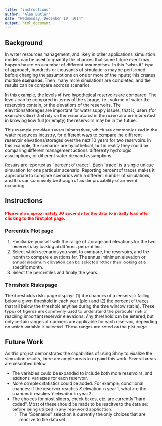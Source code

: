 ```yaml
---
title: "instructions"
author: "Alan Butler"
date: "Wednesday, December 10, 2014"
output: html_document
---
```


## Background

In water resources management, and likely in other applications, simulation models can be used to quantify the chances that some future event may happen based on a number of different assumptions. In this "what-if" type of approach, hundreds or thousands of simulations may be performed before changing the assumptions on one or more of the inputs; this creates multiple **scenarios**. Then, many more simulations are completed, and the results can be compare accross scenarios. 

In this example, the levels of two hypothetical reservoirs are compared. The levels can be compared in terms of the storage, i.e., volume of water the reservoirs contain, or the elevations of the reservoirs. The elevations/storages are important for water supply issues, that is, users (for example cities) that rely on the water stored in the reservoirs are interested in knowing how full (or empty) the reservoirs may be in the future.

This example provides several alternatives, which are commonly used in the water resources industry, for different ways to compare the different reservoir elevations/storages over the next 10 years for two reservoirs. In this example, the scenarios are hypothetical, but in reality they could be comparing different management actions, differenty hydrologic assumptions, or different water demand assumptions. 

Results are reported as "percent of traces". Each "trace" is a single unique simulation for one particular scenario. Reporting percent of traces makes it appropriate to compare scenarios with a different number of simulations, and this can commonly be though of as the probability of an event occurring. 

## Instructions

#### <span style='color:red'>Please alow aproximately 30 seconds for the data to initially load after clicking to the first plot page.</span>

### Percentile Plot page
1. Familiarize yourself with the range of storage and elevations for the two reservoirs by looking at different percentiles.
1. Select which scenarios you want to compare, the reservoirs, and the month to compare elevations for. The annual minimum elevation or annual maximum elevation can be selected rather than looking at a specific month. 
1. Select the percentiles and finally the years.

### Threshold Risks page

The thresholds risks page displays (1) the chances of a reeservoir falling below a given threshold in each year (plot) and (2) the percent of traces that fall below the threshold anytime during the time window (table). These types of figures are commonly used to understand the particular risk of reaching important reservoir elevations. Any threshold can be entered, but only certain ranges of numbers are applicable for each reservoir, depending on which variable is selected. These ranges are noted on the plot page.

## Future Work

As this project demonstrates the capabilities of using Shiny to viualize the simulation results, there are ample areas to expand this work. Several areas are described below.

* The variables could be expanded to include both more reservoirs, and addtional variables for each reservoir.
* More complex statistics could be added. For example, conditional chances: if the reservoir reaches _X_ elevation in year 1, what are the chances it reaches _Y_ elevation in year 2.
* The choices for most sliders, check boxes, etc. are currently "hard coded". Most of these should be made to be reacitve to the data set before being utilized in any real-world application.
    * The "Scenarios" selection is currently the only choices that are reactive to the data set.
